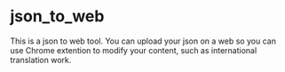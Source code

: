 # json_to_web
This is a json to web tool. You can upload your json on a web so you can use Chrome extention to modify your content, such as international translation work.
